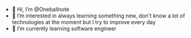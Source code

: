 - 👋 Hi, I’m @Oneballnote
- 👀 I’m interested in always learning something new, don't know a lot of technologies at the moment but I try to improve every day
- 🌱 I’m currently learning software engineer 
